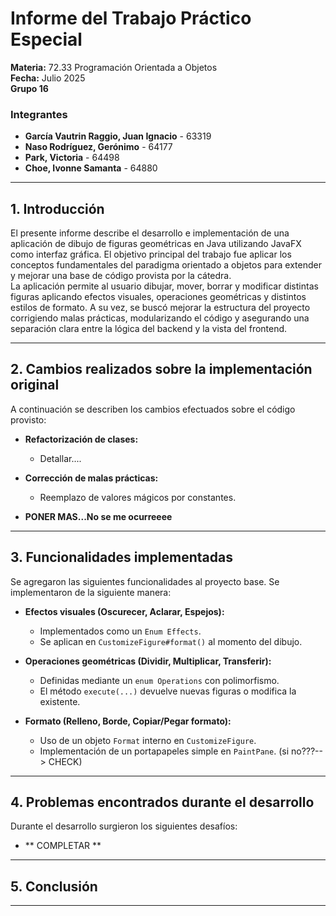 # Informe del Trabajo Práctico Especial
**Materia:** 72.33 Programación Orientada a Objetos  
**Fecha:** Julio 2025  
**Grupo 16**  
### Integrantes
- **García Vautrin Raggio, Juan Ignacio** - 63319
- **Naso Rodríguez, Gerónimo** - 64177
- **Park, Victoria** - 64498
- **Choe, Ivonne Samanta** - 64880

---

## 1. Introducción

El presente informe describe el desarrollo e implementación de una aplicación de dibujo de figuras geométricas en Java utilizando JavaFX como interfaz gráfica. El objetivo principal del trabajo fue aplicar los conceptos fundamentales del paradigma orientado a objetos para extender y mejorar una base de código provista por la cátedra.  
La aplicación permite al usuario dibujar, mover, borrar y modificar distintas figuras aplicando efectos visuales, operaciones geométricas y distintos estilos de formato. A su vez, se buscó mejorar la estructura del proyecto corrigiendo malas prácticas, modularizando el código y asegurando una separación clara entre la lógica del backend y la vista del frontend.

---

## 2. Cambios realizados sobre la implementación original

A continuación se describen los cambios efectuados sobre el código provisto:

- **Refactorización de clases:**
    - Detallar....

- **Corrección de malas prácticas:**
    - Reemplazo de valores mágicos por constantes.

- **PONER MAS...No se me ocurreeee**

---

## 3. Funcionalidades implementadas

Se agregaron las siguientes funcionalidades al proyecto base. Se implementaron de la siguiente manera:

- **Efectos visuales (Oscurecer, Aclarar, Espejos):**
    - Implementados como un `Enum Effects`.
    - Se aplican en `CustomizeFigure#format()` al momento del dibujo.

- **Operaciones geométricas (Dividir, Multiplicar, Transferir):**
    - Definidas mediante un `enum Operations` con polimorfismo.
    - El método `execute(...)` devuelve nuevas figuras o modifica la existente.

- **Formato (Relleno, Borde, Copiar/Pegar formato):**
    - Uso de un objeto `Format` interno en `CustomizeFigure`.
    - Implementación de un portapapeles simple en `PaintPane`. (si no???--> CHECK)

---

## 4. Problemas encontrados durante el desarrollo

Durante el desarrollo surgieron los siguientes desafíos:

- ** COMPLETAR **

---

## 5. Conclusión 



---
